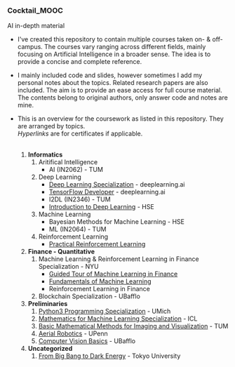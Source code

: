 ### Cocktail_MOOC
AI in-depth material

* I've created this repository to contain multiple courses taken on- & off- campus.
The courses vary ranging across different fields,
mainly focusing on Artificial Intelligence in a broader sense.
The idea is to provide a concise and complete reference.
* I mainly included code and slides, however sometimes I add my personal notes about
the topics. Related research papers are also included. The aim is to provide an ease access for full course material. 
The contents belong to original authors, only answer code and notes are mine.
  
* This is an overview for the coursework as listed in this repository. They are arranged by topics.<br>
*Hyperlinks* are for certificates if applicable.<br><br>

	1. **Informatics**
		1. Aritifical Intelligence
        	+ AI (IN2062) - TUM
    	2. Deep Learning
        	+ [Deep Learning Specialization](https://www.coursera.org/account/accomplishments/specialization/certificate/UU7YPUS2FUCL) - deeplearning.ai<br>
        	+ [TensorFlow Developer](https://www.coursera.org/account/accomplishments/specialization/certificate/EK5Q8S7TP4ZD) - deeplearning.ai
        	+ I2DL (IN2346) - TUM
        	+ [Introduction to Deep Learning](https://www.coursera.org/account/accomplishments/certificate/AXNZG8HUSLGL) - HSE
		3. Machine Learning
        	+ Bayesian Methods for Machine Learning - HSE
        	+ ML (IN2064) - TUM
		4. Reinforcement Learning
			+ [Practical Reinforcement Learning](https://www.coursera.org/account/accomplishments/certificate/QYE6W8S3EM7H)
	2. **Finance - Quantitative**
		1. Machine Learning & Reinforcement Learning in Finance Specialization - NYU
        	+ [Guided Tour of Machine Learning in Finance](https://www.coursera.org/account/accomplishments/certificate/3EMSN5EZ37EG)
            + [Fundamentals of Machine Learning](https://www.coursera.org/account/accomplishments/certificate/4ZGX5JSD64NZ)
            + Reinforcement Learning in Finance
		2. Blockchain Specialization - UBafflo
	3. **Preliminaries**
	   1. [Python3 Programming Specialization](https://www.coursera.org/account/accomplishments/specialization/certificate/SQ2UMK99Z8E4) - UMich
       2. [Mathematics for Machine Learning Specialization]() - ICL
	   3. [Basic Mathematical Methods for Imaging and Visualization](https://drive.google.com/file/d/1h6AB4W14plh4un0i0D6JOgA4m_AX1R4r/view?usp=sharing) - TUM
       4. [Aerial Robotics](https://www.coursera.org/account/accomplishments/certificate/KQF9XTUWNYPE) - UPenn
       5. [Computer Vision Basics](https://www.coursera.org/account/accomplishments/certificate/6Z8PVV6AEANE) - UBafflo
	4. **Uncategorized**
       1. [From Big Bang to Dark Energy](https://www.coursera.org/account/accomplishments/certificate/TDHAA7PDHNTA) - Tokyo University
